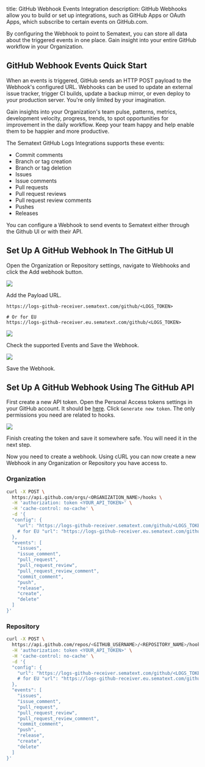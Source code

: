 title: GitHub Webhook Events Integration
description: GitHub Webhooks allow you to build or set up integrations, such as GitHub Apps or OAuth Apps, which subscribe to certain events on GitHub.com.

By configuring the Webhook to point to Sematext, you can store all data about the triggered events in one place. Gain insight into your entire GitHub workflow in your Organization.

## GitHub Webhook Events Quick Start

When an events is triggered, GitHub sends an HTTP POST payload to the Webhook's configured URL. Webhooks can be used to update an external issue tracker, trigger CI builds, update a backup mirror, or even deploy to your production server. You're only limited by your imagination. 

Gain insights into your Organization's team pulse, patterns, metrics, development velocity, progress, trends, to spot opportunities for improvement in the daily workflow. Keep your team happy and help enable them to be happier and more productive.

The Sematext GitHub Logs Integrations supports these events:

- Commit comments
- Branch or tag creation
- Branch or tag deletion
- Issues
- Issue comments
- Pull requests
- Pull request reviews
- Pull request review comments
- Pushes
- Releases

You can configure a Webhook to send events to Sematext either through the Github UI or with their API.

## Set Up A GitHub Webhook In The GitHub UI

Open the Organization or Repository settings, navigate to Webhooks and click the Add webhook button.

![](https://cdn.sematext.com/images/github-settings-hooks-framed.png)

Add the Payload URL.

```
https://logs-github-receiver.sematext.com/github/<LOGS_TOKEN>

# Or for EU
https://logs-github-receiver.eu.sematext.com/github/<LOGS_TOKEN>
```

![](https://cdn.sematext.com/images/github-settings-manage-hooks-us-add-url-framed.png)

Check the supported Events and Save the Webhook.

![](https://cdn.sematext.com/images/github-settings-manage-hooks-pick-events-framed.png)

Save the Webhook.

## Set Up A GitHub Webhook Using The GitHub API

First create a new API token. Open the Personal Access tokens settings in your GitHub account. It should be <a href="https://github.com/settings/tokens" target="_blank" ref="nofollow">here</a>. Click `Generate new token`. The only permissions you need are related to hooks.

![](https://cdn.sematext.com/images/github-token-permissions-framed.png)

Finish creating the token and save it somewhere safe. You will need it in the next step.

Now you need to create a webhook. Using cURL you can now create a new Webhook in any Organization or Repository you have access to.

### Organization

```bash
curl -X POST \
  https://api.github.com/orgs/<ORGANIZATION_NAME>/hooks \
  -H 'authorization: token <YOUR_API_TOKEN>' \
  -H 'cache-control: no-cache' \
  -d '{ 
  "config": { 
    "url": "https://logs-github-receiver.sematext.com/github/<LOGS_TOKEN>" 
    # for EU "url": "https://logs-github-receiver.eu.sematext.com/github/<LOGS_TOKEN>" 
  }, 
  "events": [ 
    "issues", 
    "issue_comment", 
    "pull_request", 
    "pull_request_review", 
    "pull_request_review_comment", 
    "commit_comment", 
    "push", 
    "release", 
    "create", 
    "delete" 
  ] 
}'
```

### Repository

```bash
curl -X POST \
  https://api.github.com/repos/<GITHUB_USERNAME>/<REPOSITORY_NAME>/hooks \
  -H 'authorization: token <YOUR_API_TOKEN>' \
  -H 'cache-control: no-cache' \
  -d '{ 
  "config": { 
    "url": "https://logs-github-receiver.sematext.com/github/<LOGS_TOKEN>" 
    # for EU "url": "https://logs-github-receiver.eu.sematext.com/github/<LOGS_TOKEN>" 
  }, 
  "events": [ 
    "issues", 
    "issue_comment", 
    "pull_request", 
    "pull_request_review", 
    "pull_request_review_comment", 
    "commit_comment", 
    "push", 
    "release", 
    "create", 
    "delete" 
  ] 
}'
```
